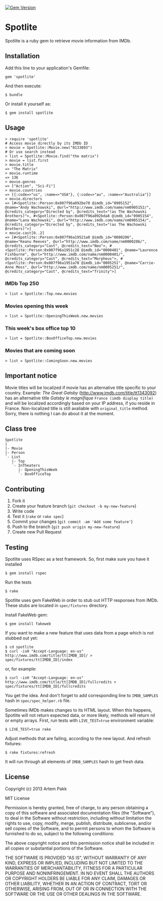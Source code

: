 [![Gem Version](https://badge.fury.io/rb/spotlite.png)](http://badge.fury.io/rb/spotlite)

# Spotlite

Spotlite is a ruby gem to retrieve movie information from IMDb.

## Installation

Add this line to your application's Gemfile:

    gem 'spotlite'

And then execute:

    $ bundle

Or install it yourself as:

    $ gem install spotlite

## Usage

    > require 'spotlite'
    # Access movie directly by its IMDb ID
    > movie = Spotlite::Movie.new("0133093")
    # Or use search instead
    > list = Spotlite::Movie.find("the matrix")
    > movie = list.first
    > movie.title
    => "The Matrix"
    > movie.runtime
    => 136
    > movie.genres
    => ["Action", "Sci-Fi"]
    > movie.countries
    => [{:code=>"us", :name=>"USA"}, {:code=>"au", :name=>"Australia"}]
    > movie.directors
    => [#<Spotlite::Person:0x007f96a092be70 @imdb_id="0905152", @name="Andy Wachowski", @url="http://www.imdb.com/name/nm0905152/", @credits_category="Directed by", @credits_text="(as The Wachowski Brothers)">, #<Spotlite::Person:0x007f96a092bda8 @imdb_id="0905154", @name="Lana Wachowski", @url="http://www.imdb.com/name/nm0905154/", @credits_category="Directed by", @credits_text="(as The Wachowski Brothers)">]
    > movie.cast[0..2]
    => [#<Spotlite::Person:0x007f96a19521a0 @imdb_id="0000206", @name="Keanu Reeves", @url="http://www.imdb.com/name/nm0000206/", @credits_category="Cast", @credits_text="Neo">, #<Spotlite::Person:0x007f96a1951c28 @imdb_id="0000401", @name="Laurence Fishburne", @url="http://www.imdb.com/name/nm0000401/", @credits_category="Cast", @credits_text="Morpheus">, #<Spotlite::Person:0x007f96a1951a70 @imdb_id="0005251", @name="Carrie-Anne Moss", @url="http://www.imdb.com/name/nm0005251/", @credits_category="Cast", @credits_text="Trinity">]
    
### IMDb Top 250

    > list = Spotlite::Top.new.movies

### Movies opening this week

    > list = Spotlite::OpeningThisWeek.new.movies

### This week's box office top 10

    > list = Spotlite::BoxOfficeTop.new.movies

### Movies that are coming soon

    > list = Spotlite::ComingSoon.new.movies

## Important notice

Movie titles will be localized if movie has an alternative title specific to your country.
Example: _The Great Gatsby_ (http://www.imdb.com/title/tt1343092) has an alternative title _Gatsby le magnifique_ `France (imdb display title)` and will be localized accordingly based on your IP address, if you reside in France. Non-localized title is still avaliable with `original_title` method.
Sorry, there is nothing I can do about it at the moment.

## Class tree
    
    Spotlite
    |
    |- Movie
    |- Person
    `- List
       |- Top
       `- InTheaters
          |- OpeningThisWeek
          `- BoxOfficeTop

## Contributing

1. Fork it
2. Create your feature branch (`git checkout -b my-new-feature`)
3. Write code
4. Test it (`rake` or `rake spec`)
5. Commit your changes (`git commit -am 'Add some feature'`)
6. Push to the branch (`git push origin my-new-feature`)
7. Create new Pull Request

## Testing

Spotlite uses RSpec as a test framework. So, first make sure you have it installed

    $ gem install rspec
    
Run the tests

    $ rake
    
Spotlite uses gem FakeWeb in order to stub out HTTP responses from IMDb. These
stubs are located in `spec/fixtures` directory.

Install FakeWeb gem:

    $ gem install fakeweb

If you want to make a new feature that uses data from a page which is not stubbed out yet:

    $ cd spotlite
    $ curl -isH "Accept-Language: en-us" http://www.imdb.com/title/tt[IMDB_ID]/ > spec/fixtures/tt[IMDB_ID]/index
    
or, for example:

    $ curl -isH "Accept-Language: en-us" http://www.imdb.com/title/tt[IMDB_ID]/fullcredits > spec/fixtures/tt[IMDB_ID]/fullcredits

You get the idea. And don't forget to add corresponding line to `IMDB_SAMPLES`
hash in `spec/spec_helper.rb` file.

Sometimes IMDb makes changes to its HTML layout. When this happens, Spotlite will not return
expected data, or more likely, methods will return nil or empty arrays.
First, run tests with `LIVE_TEST=true` environment variable:

    $ LIVE_TEST=true rake
   
Adjust methods that are failing, according to the new layout. And refresh fixtures:

    $ rake fixtures:refresh

It will run through all elements of `IMDB_SAMPLES` hash to get fresh data.

## License

Copyright (c) 2013 Artem Pakk

MIT License

Permission is hereby granted, free of charge, to any person obtaining
a copy of this software and associated documentation files (the
"Software"), to deal in the Software without restriction, including
without limitation the rights to use, copy, modify, merge, publish,
distribute, sublicense, and/or sell copies of the Software, and to
permit persons to whom the Software is furnished to do so, subject to
the following conditions:

The above copyright notice and this permission notice shall be
included in all copies or substantial portions of the Software.

THE SOFTWARE IS PROVIDED "AS IS", WITHOUT WARRANTY OF ANY KIND,
EXPRESS OR IMPLIED, INCLUDING BUT NOT LIMITED TO THE WARRANTIES OF
MERCHANTABILITY, FITNESS FOR A PARTICULAR PURPOSE AND
NONINFRINGEMENT. IN NO EVENT SHALL THE AUTHORS OR COPYRIGHT HOLDERS BE
LIABLE FOR ANY CLAIM, DAMAGES OR OTHER LIABILITY, WHETHER IN AN ACTION
OF CONTRACT, TORT OR OTHERWISE, ARISING FROM, OUT OF OR IN CONNECTION
WITH THE SOFTWARE OR THE USE OR OTHER DEALINGS IN THE SOFTWARE.
